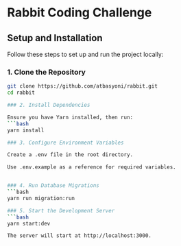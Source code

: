 # Rabbit Coding Challenge

## Setup and Installation

Follow these steps to set up and run the project locally:

### 1. Clone the Repository
```bash
git clone https://github.com/atbasyoni/rabbit.git
cd rabbit

### 2. Install Dependencies

Ensure you have Yarn installed, then run:
```bash
yarn install

### 3. Configure Environment Variables

Create a .env file in the root directory.

Use .env.example as a reference for required variables.


### 4. Run Database Migrations
```bash
yarn run migration:run

### 5. Start the Development Server
```bash
yarn start:dev

The server will start at http://localhost:3000.